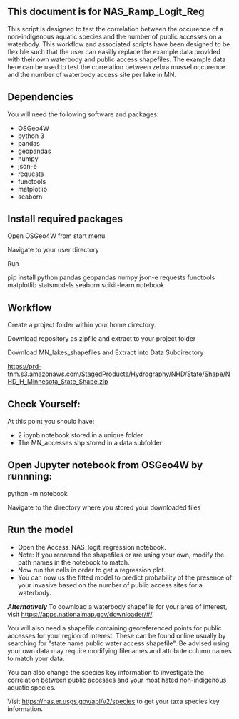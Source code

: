 ## This document is for NAS_Ramp_Logit_Reg

This script is designed to test the correlation between the occurence of a non-indigenous aquatic species and the number of public accesses on a waterbody. This workflow and associated scripts have been designed to be flexible such that the user can easilly replace the example data provided with their own waterbody and public access shapefiles. The example data here can be used to test the correlation between zebra mussel occurence and the number of waterbody access site per lake in MN.

## Dependencies
You will need the following software and packages:

* OSGeo4W
* python 3
* pandas
* geopandas
* numpy
* json-e
* requests
* functools
* matplotlib
* seaborn

## Install required packages

Open OSGeo4W from start menu

Navigate to your user directory 

Run
	
pip install python pandas geopandas numpy json-e requests functools matplotlib statsmodels seaborn scikit-learn notebook


## Workflow
Create a project folder within your home directory.

Download repository as zipfile and extract to your project folder

Download MN_lakes_shapefiles and Extract into Data Subdirectory

https://prd-tnm.s3.amazonaws.com/StagedProducts/Hydrography/NHD/State/Shape/NHD_H_Minnesota_State_Shape.zip

## Check Yourself:
	
At this point you should have:

* 2 ipynb notebook stored in a unique folder
* The MN_accesses.shp stored in a data subfolder 

## Open Jupyter notebook from OSGeo4W by runnning:

python -m notebook

Navigate to the directory where you stored your downloaded files

## Run the model

* Open the Access_NAS_logit_regression notebook.
* Note: If you renamed the shapefiles or are using your own, modify the path names in the notebook to match.
* Now run the cells in order to get a regression plot.
* You can now us the fitted model to predict probability of the presence of your invasive based on the number of public access sites for a waterbody. 

***Alternatively***
To download a waterbody shapefile for your area of interest, visit https://apps.nationalmap.gov/downloader/#/. 

You will also need a shapefile containing georeferenced points for public accesses for your region of interest. These can be found online usually by searching for "state name public water access shapefile". Be advised using your own data may require modifying filenames and attribute column names to match your data.

You can also change the species key information to investigate the correlation between public accesses and your most hated non-indigenous aquatic species.

Visit https://nas.er.usgs.gov/api/v2/species to get your taxa species key information.
